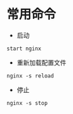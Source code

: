 # 常用命令

+ 启动  

```
start nginx
```

+  重新加载配置文件

```
nginx -s reload
```

+ 停止  

```
nginx -s stop
```

